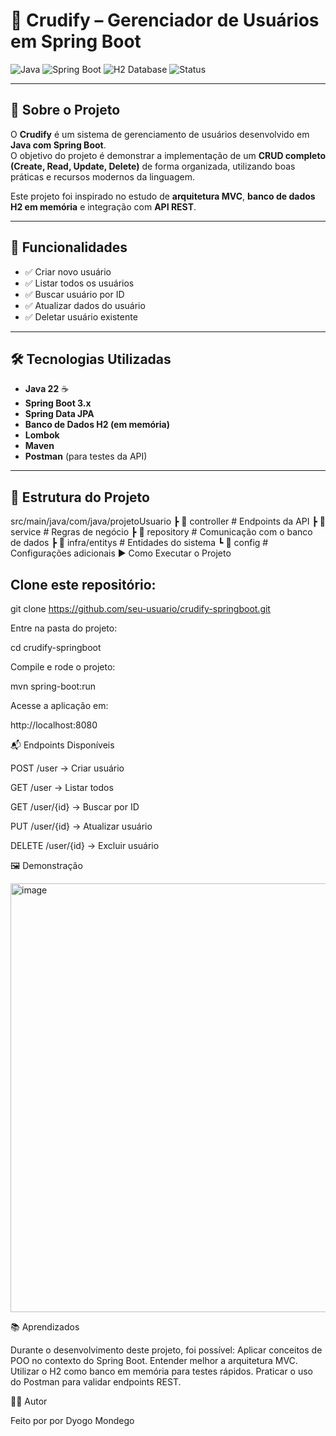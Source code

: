 # 🌟 Crudify – Gerenciador de Usuários em Spring Boot

![Java](https://img.shields.io/badge/Java-22-blue?logo=java&logoColor=white)
![Spring Boot](https://img.shields.io/badge/SpringBoot-3.0-brightgreen?logo=springboot)
![H2 Database](https://img.shields.io/badge/Database-H2-lightgrey?logo=databricks)
![Status](https://img.shields.io/badge/Status-Concluído-success)

---

## 📌 Sobre o Projeto
O **Crudify** é um sistema de gerenciamento de usuários desenvolvido em **Java com Spring Boot**.  
O objetivo do projeto é demonstrar a implementação de um **CRUD completo (Create, Read, Update, Delete)** de forma organizada, utilizando boas práticas e recursos modernos da linguagem.

Este projeto foi inspirado no estudo de **arquitetura MVC**, **banco de dados H2 em memória** e integração com **API REST**.

---

## 🚀 Funcionalidades

- ✅ Criar novo usuário  
- ✅ Listar todos os usuários  
- ✅ Buscar usuário por ID  
- ✅ Atualizar dados do usuário  
- ✅ Deletar usuário existente  

---

## 🛠️ Tecnologias Utilizadas

- **Java 22** ☕  
- **Spring Boot 3.x**  
- **Spring Data JPA**  
- **Banco de Dados H2 (em memória)**  
- **Lombok**  
- **Maven**  
- **Postman** (para testes da API)  

---

## 📂 Estrutura do Projeto


src/main/java/com/java/projetoUsuario
 ┣ 📂 controller    # Endpoints da API
 ┣ 📂 service       # Regras de negócio
 ┣ 📂 repository    # Comunicação com o banco de dados
 ┣ 📂 infra/entitys # Entidades do sistema
 ┗ 📂 config        # Configurações adicionais
▶️ Como Executar o Projeto

## Clone este repositório:

git clone https://github.com/seu-usuario/crudify-springboot.git


Entre na pasta do projeto:

cd crudify-springboot


Compile e rode o projeto:

mvn spring-boot:run


Acesse a aplicação em:

http://localhost:8080

📬 Endpoints Disponíveis

POST /user → Criar usuário

GET /user → Listar todos

GET /user/{id} → Buscar por ID

PUT /user/{id} → Atualizar usuário

DELETE /user/{id} → Excluir usuário

🖼️ Demonstração

<img width="1338" height="686" alt="image" src="https://github.com/user-attachments/assets/2b50f72f-0264-4219-95d7-02535e25373c" />


📚 Aprendizados

Durante o desenvolvimento deste projeto, foi possível: Aplicar conceitos de POO no contexto do Spring Boot. Entender melhor a arquitetura MVC. Utilizar o H2 como banco em memória para testes rápidos. Praticar o uso do Postman para validar endpoints REST.

👨‍💻 Autor

Feito por por Dyogo Mondego


